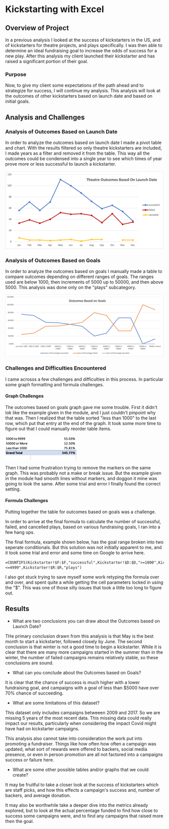 # Kickstarting with Excel

## Overview of Project

In a previous analysis I looked at the success of kickstarters in the US, and of kickstarters for theatre projects, and plays specifically. I was then able to determine an ideal fundraising goal to increase the odds of success for a new play. After this analysis my client launched their kickstarter and has raised a significant portion of their goal. 

### Purpose

Now, to give my client some expectations of the path ahead and to strategize for success, I will continue my analysis. This analysis will look at the outcomes of other kickstarters based on launch date and based on initial goals.

## Analysis and Challenges

### Analysis of Outcomes Based on Launch Date

In order to analyze the outcomes based on launch date I made a pivot table and chart. With the results filtered so only theatre kickstarters are included, I made years as a filter and removed it from the table. This way all the outcomes could be condensed into a single year to see which times of year prove more or less successful to launch a kickstarter. 

![Outcomes BAsed on Launch Date](https://github.com/Olibabba/Week1_Excel_HW/blob/homework_prep/Resources/Theatre_Outcomes_vs_Launch.png)

### Analysis of Outcomes Based on Goals

In order to analyze the outcomes based on goals I manually made a table to compare outcomes depending on different ranges of goals. The ranges used are below 1000, then increments of 5000 up to 50000, and then above 5000. This analysis was done only on the "plays" subcategory. 

![Outcomes Based on Goals](https://github.com/Olibabba/Week1_Excel_HW/blob/homework_prep/Resources/Outcomes_vs_Goals.png)

### Challenges and Difficulties Encountered

I came acrosss a few challenges and difficulties in this process. In particular some graph formatting and formula challenges.

#### Graph Challenges

The outcomes based on goals graph gave me some trouble. First it didn't lok like the example given in the module, and I just couldn't pinpoint why that was. Then I realized that the table sorted "less than 1000" to the last row, which put that entry at the end of the graph. It took some more time to figure out that I could manually reorder table items. 

![Out of Order Table](https://github.com/Olibabba/Week1_Excel_HW/blob/homework_prep/Resources/Screen%20Shot%202022-04-02%20at%207.27.12%20PM.png)

Then I had some frustration trying to remove the markers on the same graph. This was probably not a make or break issue. But the example given in the module had smooth lines without markers, and doggon it mine was going to look the same. After some trial and error I finally found the correct setting.

#### Formula Challenges

Putting together the table for outcomes based on goals was a challenge.

In order to arrive at the final formula to calculate the number of successful, failed, and cancelled plays, based on various fundraising goals, I ran into a few hang ups.

The final formula, example shown below, has the goal range broken into two seperate conditionals. But this solution was not initially apparent to me, and it took some trial and error and some time on Google to arrive here.
```
=COUNTIFS(Kickstarter!$F:$F,"successful",Kickstarter!$D:$D,">=1000",Kickstarter!$D:$D,"<=4999",Kickstarter!$R:$R,"plays")
```
I also got stuck trying to save myself some work retyping the formula over and over, and spent quite a while getting the cell parameters locked in using the "$". This was one of those silly issues that took a little too long to figure out.

## Results

- What are two conclusions you can draw about the Outcomes based on Launch Date?

 THe primary conclusion drawn from this analysis is that May is the best month to start a kickstarter, followed closely by June. The second conclusion is that winter is not a good time to begin a kickstarter. While it is clear that there are many more campaigns started in the summer than in the winter, the number of failed campaigns remains relatively stable, so these conclusions are sound.

- What can you conclude about the Outcomes based on Goals?

It is clear that the chance of success is much higher with a lower fundraising goal, and campaigns with a goal of less than $5000 have over 70% chance of succeeding.

- What are some limitations of this dataset?

This dataset only includes campaigns betweeen 2009 and 2017. So we are missing 5 years of the most recent data. This missing data could really impact our results, particularly when considering the impact Covid might have had on kickstarter campaigns. 

This analysis also cannot take into consideration the work put into promoting a fundraiser. Things like how often how often a campaign was updated, what sort of rewards were offered to backers, social media presence, or even in person promotion are all not factored into a campaigns success or failure here.

- What are some other possible tables and/or graphs that we could create?

It may be fruitful to take a closer look at the success of kickstarters which are staff picks, and how this effects a campaign's success and, number of backers, and average donation.

It may also be worthwhile take a deeper dive into the metrics already explored, but to look at the actual percentage funded to find how close to success some campaigns were, and to find any campaigns that raised more then the goal.
